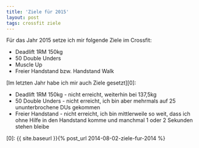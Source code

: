 ```yaml
---
title: 'Ziele für 2015'
layout: post
tags: crossfit ziele
---
```

Für das Jahr 2015 setze ich mir folgende Ziele im Crossfit:

* Deadlift 1RM 150kg
* 50 Double Unders
* Muscle Up
* Freier Handstand bzw. Handstand Walk

[Im letzten Jahr habe ich mir auch Ziele gesetzt][0]:

* Deadlift 1RM 150kg - nicht erreicht, weiterhin bei 137,5kg
* 50 Double Unders - nicht erreicht, ich bin aber mehrmals auf 25 ununterbrochene DUs gekommen
* Freier Handstand - nicht erreicht, ich bin mittlerweile so weit, dass ich ohne Hilfe in den Handstand komme und manchmal 1 oder 2 Sekunden stehen bleibe


[0]: {{ site.baseurl }}{% post_url 2014-08-02-ziele-fur-2014 %}
